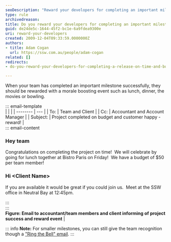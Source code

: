 ```yaml
---
seoDescription: "Reward your developers for completing an important milestone on time and budget by celebrating with a morale-boosting event."
type: rule
archivedreason: 
title: Do you reward your developers for completing an important milestone on time and budget?
guid: de24de5c-1644-45f2-bc1e-6a9fdea9300e
uri: reward-your-developers
created: 2009-12-04T09:33:59.0000000Z
authors:
- title: Adam Cogan
  url: https://ssw.com.au/people/adam-cogan
related: []
redirects:
- do-you-reward-your-developers-for-completing-a-release-on-time-and-budget

---
```


When your team has completed an important milestone successfully, they should be rewarded with a morale boosting event such as lunch, dinner, the movies or bowling.

<!--endintro-->
  
::: email-template  
|          |     |
| -------- | --- |
| To:      | Team and Client |
| Cc:      | Accountant and Account Manager |
| Subject: | Project completed on budget and customer happy - reward! |  
::: email-content  

### Hey team

Congratulations on completing the project on time!  We will celebrate by going for lunch together at Bistro Paris on Friday!  We have a budget of $50 per team member!

### Hi \<Client Name\>

If you are available it would be great if you could join us.  Meet at the SSW office in Neutral Bay at 12:45pm.

:::  
:::  
**Figure: Email to accountant/team members and client informing of project success and reward event**  |

::: info
**Note:** For smaller milestones, you can still give the team recognition though a ["Ring the Bell" email](/do-you-ring-a-bell-or-similar-when-you-secure-a-big-deal-make-a-sale-or-get-some-great-feedback).
:::
